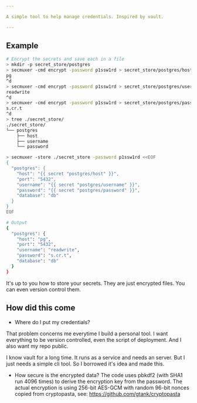 ```yaml
---

A simple tool to help manage credentials. Inspired by vault.

---
```


## Example

```bash
# Encrypt the secrets and save each in a file
> mkdir -p secret_store/postgres
> secmuxer -cmd encrypt -password p1ssw1rd > secret_store/postgres/host
pg
^d
> secmuxer -cmd encrypt -password p1ssw1rd > secret_store/postgres/username
readwrite
^d
> secmuxer -cmd encrypt -password p1ssw1rd > secret_store/postgres/password
s.cr.t
^d
> tree ./secret_store/
./secret_store/
└── postgres
    ├── host
    ├── username
    └── password

> secmuxer -store ./secret_store -password p1ssw1rd <<EOF
{
  "postgres": {
    "host": "{{ secret "postgres/host" }}",
    "port": "5432",
    "username": "{{ secret "postgres/username" }}",
    "password": "{{ secret "postgres/password" }}",
    "database": "db"
  }
}
EOF

# Output
{
  "postgres": {
    "host": "pg",
    "port": "5432",
    "username": "readwrite",
    "password": "s.cr.t",
    "database": "db"
  }
}
```

It's up to you how to store your secrets. They are just encrypted files. You can even version control them.

## How did this come

- Where do I put my credentials?

That problem concerns me everytime I build a personal tool. 
I want everything to be version controlled, even the script of deployment.
And I also want my repo public.

I know vault for a long time. It runs as a service and needs an server.
But I just needs a simple cli tool. So I borrowed it's idea and made this.

- How secure is the encrypted data?
The code uses pbkdf2 (with SHA1 run 4096 times) to derive the encryption key from the password.
The actual encryption is using 256-bit AES-GCM with random 96-bit nonces copied from cryptopasta, see:
https://github.com/gtank/cryptopasta


